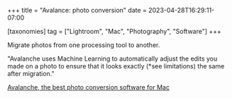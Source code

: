 +++
title = "Avalance: photo conversion"
date = 2023-04-28T16:29:11-07:00

[taxonomies]
tag = ["Lightroom", "Mac", "Photography", "Software"]
+++

Migrate photos from one processing tool to another.

<!-- more -->

"Avalanche uses Machine Learning to automatically adjust the edits you made on a photo to ensure that it looks exactly (*see limitations) the same after migration."

[Avalanche, the best photo conversion software for Mac](https://cyme.io/avalanche-photo-conversion/)
